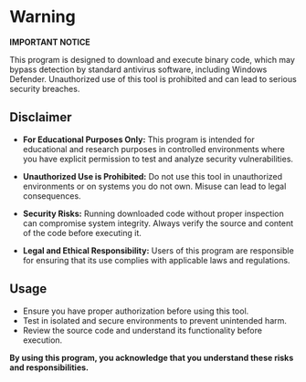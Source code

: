 # Warning

**IMPORTANT NOTICE**

This program is designed to download and execute binary code, which may bypass detection by standard antivirus software, including Windows Defender. Unauthorized use of this tool is prohibited and can lead to serious security breaches.

## Disclaimer

- **For Educational Purposes Only:** This program is intended for educational and research purposes in controlled environments where you have explicit permission to test and analyze security vulnerabilities.

- **Unauthorized Use is Prohibited:** Do not use this tool in unauthorized environments or on systems you do not own. Misuse can lead to legal consequences.

- **Security Risks:** Running downloaded code without proper inspection can compromise system integrity. Always verify the source and content of the code before executing it.

- **Legal and Ethical Responsibility:** Users of this program are responsible for ensuring that its use complies with applicable laws and regulations.

## Usage

- Ensure you have proper authorization before using this tool.
- Test in isolated and secure environments to prevent unintended harm.
- Review the source code and understand its functionality before execution.

**By using this program, you acknowledge that you understand these risks and responsibilities.**

